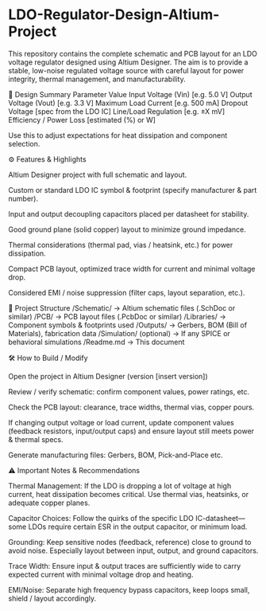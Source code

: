 # LDO-Regulator-Design-Altium-Project
This repository contains the complete schematic and PCB layout for an LDO voltage regulator designed using Altium Designer. The aim is to provide a stable, low-noise regulated voltage source with careful layout for power integrity, thermal management, and manufacturability.

📐 Design Summary
Parameter	Value
Input Voltage (Vin)	[e.g. 5.0 V]
Output Voltage (Vout)	[e.g. 3.3 V]
Maximum Load Current	[e.g. 500 mA]
Dropout Voltage	[spec from the LDO IC]
Line/Load Regulation	[e.g. ±X mV]
Efficiency / Power Loss	[estimated (%) or W]

Use this to adjust expectations for heat dissipation and component selection.

⚙️ Features & Highlights

Altium Designer project with full schematic and layout.

Custom or standard LDO IC symbol & footprint (specify manufacturer & part number).

Input and output decoupling capacitors placed per datasheet for stability.

Good ground plane (solid copper) layout to minimize ground impedance.

Thermal considerations (thermal pad, vias / heatsink, etc.) for power dissipation.

Compact PCB layout, optimized trace width for current and minimal voltage drop.

Considered EMI / noise suppression (filter caps, layout separation, etc.).

📂 Project Structure
/Schematic/              → Altium schematic files (.SchDoc or similar)
/PCB/                    → PCB layout files (.PcbDoc or similar)
/Libraries/              → Component symbols & footprints used
/Outputs/                → Gerbers, BOM (Bill of Materials), fabrication data
/Simulation/ (optional)  → If any SPICE or behavioral simulations
/Readme.md               → This document

🛠️ How to Build / Modify

Open the project in Altium Designer (version [insert version])

Review / verify schematic: confirm component values, power ratings, etc.

Check the PCB layout: clearance, trace widths, thermal vias, copper pours.

If changing output voltage or load current, update component values (feedback resistors, input/output caps) and ensure layout still meets power & thermal specs.

Generate manufacturing files: Gerbers, BOM, Pick-and-Place etc.

⚠️ Important Notes & Recommendations

Thermal Management: If the LDO is dropping a lot of voltage at high current, heat dissipation becomes critical. Use thermal vias, heatsinks, or adequate copper planes.

Capacitor Choices: Follow the quirks of the specific LDO IC-datasheet—some LDOs require certain ESR in the output capacitor, or minimum load.

Grounding: Keep sensitive nodes (feedback, reference) close to ground to avoid noise. Especially layout between input, output, and ground capacitors.

Trace Width: Ensure input & output traces are sufficiently wide to carry expected current with minimal voltage drop and heating.

EMI/Noise: Separate high frequency bypass capacitors, keep loops small, shield / layout accordingly.
